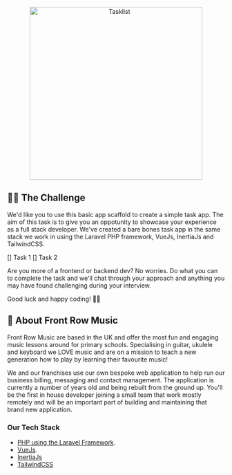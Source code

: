 <p align="center"><img src="https://fidlermusic.s3.eu-west-1.amazonaws.com/images/tasklist.png" width="400" alt="Tasklist"></a></p>

## 💪🏼 The Challenge

We'd like you to use this basic app scaffold to create a simple task app. The aim of this task is to give you an oppotunity to showcase your experience as a full stack developer. We've created a bare bones task app in the same stack we work in using the Laravel PHP framework, VueJs, InertiaJs and TailwindCSS.

[] Task 1
[] Task 2

Are you more of a frontend or backend dev? No worries. Do what you can to complete the task and we'll chat through your approach and anything you may have found challenging during your interview.

Good luck and happy coding! 🙌🏼

## 🎸 About Front Row Music

Front Row Music are based in the UK and offer the most fun and engaging music lessons around for primary schools. Specialising in guitar, ukulele and keyboard we LOVE music and are on a mission to teach a new generation how to play by learning their favourite music!

We and our franchises use our own bespoke web application to help run our business billing, messaging and contact management. The application is currently a number of years old and being rebuilt from the ground up. You'll be the first in house developer joining a small team that work mostly remotely and will be an important part of building and maintaining that brand new application.

### Our Tech Stack

- [PHP using the Laravel Framework](https://laravel.com/).
- [VueJs](https://vuejs.org/).
- [InertiaJs](https://inertiajs.com/)
- [TailwindCSS](https://tailwindcss.com/)